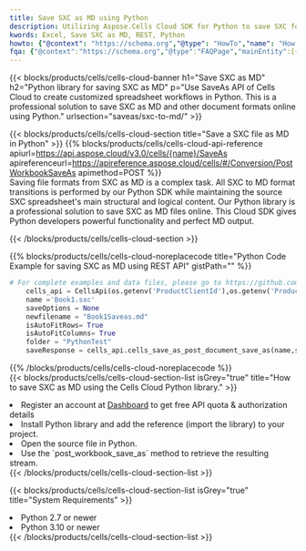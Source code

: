 ```yaml
---
title: Save SXC as MD using Python 
description: Utilizing Aspose.Cells Cloud SDK for Python to save SXC format file as MD format file. 
kwords: Excel, Save SXC as MD, REST, Python
howto: {"@context": "https://schema.org","@type": "HowTo","name": "How to save SXC as MD using the Cells Cloud Python library.","description": "How to save SXC as MD using the Cells Cloud Python library.","image": {"@type": "ImageObject"},"url": "/python/saveas/sxc-to-md/","step": [{ "@type": "HowToStep","name": "How to save SXC as MD using the Cells Cloud Python library. step 1", "image": {"@type": "ImageObject",},"url": "/python/saveas/sxc-to-md/","text": "Register an account at <a href='https://dashboard.aspose.cloud/'>Dashboard</a> to get free API quota & authorization details",},{ "@type": "HowToStep","name": "How to save SXC as MD using the Cells Cloud Python library. step 1", "image": {"@type": "ImageObject",},"url": "/python/saveas/sxc-to-md/","text": "Install Python library and add the reference (import the library) to your project.",},{ "@type": "HowToStep","name": "How to save SXC as MD using the Cells Cloud Python library. step 1", "image": {"@type": "ImageObject",},"url": "/python/saveas/sxc-to-md/","text": "Open the source file in Python.",},{ "@type": "HowToStep","name": "How to save SXC as MD using the Cells Cloud Python library. step 1", "image": {"@type": "ImageObject",},"url": "/python/saveas/sxc-to-md/","text": "Use the `post_workbook_save_as` method to retrieve the resulting stream.",}, ],"supply": {"@type": "HowToSupply","name": "document"},"tool": [{"@type": "HowToTool","name": "PyCharm, Visual Studio Code, Sublime, Eclipse"},{"@type": "HowToTool","name": "Aspose Cells"}],"totalTime": "PT6M"}
fqa: {"@context":"https://schema.org","@type":"FAQPage","mainEntity":[{"@type":"Question","name":"Why save file as other formats file in C# using REST API?","acceptedAnswer":{"@type":"Answer","text":"Documents are encoded in many ways, and some files may be incompatible with the software you use. To open and read such files, just save them as appropriate file formats.<br/><ol><li>Install .NET SDK and add the reference (import the library) to your project.</li><li>Open the source file in C# using REST API.</li><li>Call the PostWorkbookSaveAsRequest() method, passing an output filename with required extension.</li><li>Get the result of save as a separate file.</li></ol>"}},{"@type":"Question","name":"What file formats can I save as with your C# library?","acceptedAnswer":{"@type":"Answer","text":"We support a variety of file formats for conversion using .NET library, including XLSX, Excel, xls , PDF, CSV, HTML, Markdown, XML, PNG, JPG, TIFF, Json, TXT and many more."}},{"@type":"Question","name":"What is the maximum allowed file size for conversion using this .NET library?","acceptedAnswer":{"@type":"Answer","text":"There are no file size limits for format conversions using .NET library."}}]}
---
```



{{< blocks/products/cells/cells-cloud-banner h1="Save SXC as MD" h2="Python library for saving SXC as MD" p="Use SaveAs API of Cells Cloud to create customized spreadsheet workflows in Python. This is a professional solution to save SXC as MD and other document formats online using Python." urlsection="saveas/sxc-to-md/" >}}

{{< blocks/products/cells/cells-cloud-section  title="Save a SXC file as MD in Python" >}}
{{% blocks/products/cells/cells-cloud-api-reference  apiurl=https://api.aspose.cloud/v3.0/cells/{name}/SaveAs  apireferenceurl=https://apireference.aspose.cloud/cells/#/Conversion/PostWorkbookSaveAs  apimethod=POST %}}
<br/>
Saving file formats from SXC as MD is a complex task. All SXC to MD format transitions is performed by our Python SDK while maintaining the source SXC spreadsheet's main structural and logical content. Our Python library is a professional solution to save SXC as MD files online. This Cloud SDK gives Python developers powerful functionality and perfect MD output.

{{< /blocks/products/cells/cells-cloud-section >}}

{{% blocks/products/cells/cells-cloud-noreplacecode title="Python Code Example for saving SXC as MD using REST API" gistPath="" %}}
  
```python
# For complete examples and data files, please go to https://github.com/aspose-cells-cloud/aspose-cells-cloud-python/
    cells_api = CellsApi(os.getenv('ProductClientId'),os.getenv('ProductClientSecret'))
    name ='Book1.sxc'    
    saveOptions = None
    newfilename = "Book1Saveas.md"
    isAutoFitRows= True
    isAutoFitColumns= True
    folder = "PythonTest"
    saveResponse = cells_api.cells_save_as_post_document_save_as(name,save_options=saveOptions, newfilename=(folder +'/' + newfilename),folder=folder)
```
  
{{% /blocks/products/cells/cells-cloud-noreplacecode  %}}
<br/>
{{< blocks/products/cells/cells-cloud-section-list isGrey="true"  title="How to save SXC as MD using the Cells Cloud Python library." >}}
<li>Register an account at <a href="https://dashboard.aspose.cloud/">Dashboard</a> to get free API quota & authorization details</li>
<li>Install Python library and add the reference (import the library) to your project.</li>
<li>Open the source file in Python.</li>
<li>Use the `post_workbook_save_as` method to retrieve the resulting stream.</li>
{{< /blocks/products/cells/cells-cloud-section-list >}}

{{< blocks/products/cells/cells-cloud-section-list isGrey="true"  title="System Requirements" >}}
<li>Python 2.7 or newer</li>
<li>Python 3.10 or newer</li>
{{< /blocks/products/cells/cells-cloud-section-list >}}
